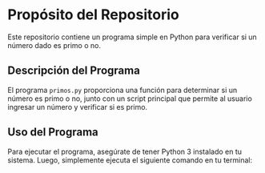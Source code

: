# Propósito del Repositorio

Este repositorio contiene un programa simple en Python para verificar si un número dado es primo o no.

## Descripción del Programa

El programa `primos.py` proporciona una función para determinar si un número es primo o no, junto con un script principal que permite al usuario ingresar un número y verificar si es primo.

## Uso del Programa

Para ejecutar el programa, asegúrate de tener Python 3 instalado en tu sistema. Luego, simplemente ejecuta el siguiente comando en tu terminal:
